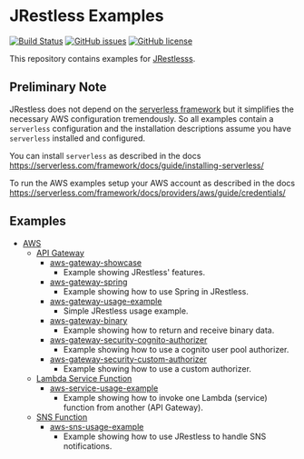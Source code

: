 # JRestless Examples

[![Build Status](https://travis-ci.org/bbilger/jrestless-examples.svg?branch=master)](https://travis-ci.org/bbilger/jrestless-examples)
[![GitHub issues](https://img.shields.io/github/issues/bbilger/jrestless-examples.svg)](https://github.com/bbilger/jrestless-examples/issues)
[![GitHub license](https://img.shields.io/badge/license-Apache%202-blue.svg)](https://raw.githubusercontent.com/bbilger/jrestless-examples/master/LICENSE)

This repository contains examples for [JRestlesss](https://github.com/bbilger/jrestless).

## Preliminary Note

JRestless does not depend on the [serverless framework](https://github.com/serverless/serverless) but it simplifies the necessary AWS configuration tremendously. So all examples contain a `serverless` configuration and the installation descriptions assume you have `serverless` installed and configured.

You can install `serverless` as described in the docs https://serverless.com/framework/docs/guide/installing-serverless/

To run the AWS examples setup your AWS account as described in the docs https://serverless.com/framework/docs/providers/aws/guide/credentials/

## Examples

* [AWS](aws)
  * [API Gateway](aws/gateway)
    * [aws-gateway-showcase](aws/gateway/aws-gateway-showcase)
      * Example showing JRestless' features.
    * [aws-gateway-spring](aws/gateway/aws-gateway-spring)
      * Example showing how to use Spring in JRestless.
    * [aws-gateway-usage-example](aws/gateway/aws-gateway-usage-example)
      * Simple JRestless usage example.
    * [aws-gateway-binary](aws/gateway/aws-gateway-binary)
      * Example showing how to return and receive binary data.
    * [aws-gateway-security-cognito-authorizer](aws/gateway/aws-gateway-security-cognito-authorizer)
      * Example showing how to use a cognito user pool authorizer.
    * [aws-gateway-security-custom-authorizer](aws/gateway/aws-gateway-security-custom-authorizer)
      * Example showing how to use a custom authorizer.
  * [Lambda Service Function](aws/service)
    * [aws-service-usage-example](aws/service/aws-service-usage-example)
      * Example showing how to invoke one Lambda (service) function from another (API Gateway).
  * [SNS Function](aws/sns)
    * [aws-sns-usage-example](aws/sns/aws-sns-usage-example)
      * Example showing how to use JRestless to handle SNS notifications.
